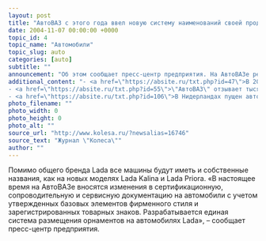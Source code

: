 ```yaml
---
layout: post
title: "АвтоВАЗ с этого года ввел новую систему наименований своей продукции"
date: 2004-11-07 00:00:00 +0000
topic_id: 4
topic_name: "Автомобили"
topic_slug: auto
categories: [auto]
subtitle: ""
announcement: "Об этом сообщает пресс-центр предприятия. На АвтоВАЗе решили отказаться от «названий-заменителей» – «ВАЗ», «Жигули», «Классика» и перейти на единый бренд для всех автомобилей – Lada."
additional_content: "- <a href=\"https://absite.ru/txt.php?id=47\">В 2005 году Шевроле Ниву можно будет поменять по схеме trade-in</a>
- <a href=\"https://absite.ru/txt.php?id=55\">\"АвтоВАЗ\" отзывает тысячу \"Десяток\"</a>
- <a href=\"https://absite.ru/txt.php?id=106\">В Нидерландах пущен автобус, которым управляет компьютер</a>"
photo_filename: ""
photo_width: 0
photo_height: 0
photo_alt: ""
source_url: "http://www.kolesa.ru/?newsalias=16746"
source_text: "Журнал \"Колеса\""
author: ""
---
```

Помимо общего бренда Lada все машины будут иметь и собственные названия, как на новых моделях Lada Kalina и Lada Priora. «В настоящее время на АвтоВАЗе вносятся изменения в сертификационную, сопроводительную и сервисную документацию на автомобили с учетом утвержденных базовых элементов фирменного стиля и зарегистрированных товарных знаков. Разрабатывается единая система размещения орнаментов на автомобилях Lada», – сообщает пресс-центр предприятия.
